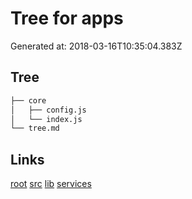 # Tree for apps
Generated at: 2018-03-16T10:35:04.383Z
## Tree
```bash
├── core
│   ├── config.js
│   └── index.js
└── tree.md

```

## Links
[root](../../tree.md)
[src](../tree.md)
[lib](../lib/tree.md)
[services](../services/tree.md)